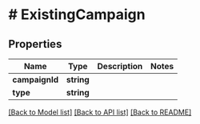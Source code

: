 # # ExistingCampaign

## Properties

Name | Type | Description | Notes
------------ | ------------- | ------------- | -------------
**campaignId** | **string** |  |
**type** | **string** |  |

[[Back to Model list]](../../README.md#models) [[Back to API list]](../../README.md#endpoints) [[Back to README]](../../README.md)
